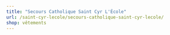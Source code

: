 ```yaml
---
title: "Secours Catholique Saint Cyr L'École"
url: /saint-cyr-lecole/secours-catholique-saint-cyr-lecole/
shop: vêtements
---
```

